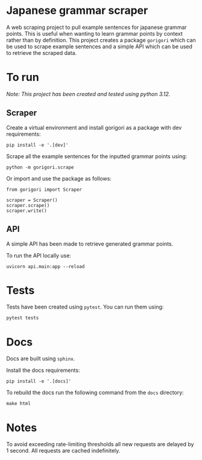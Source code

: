 # Japanese grammar scraper

A web scraping project to pull example sentences for japanese grammar points. This is useful when wanting to learn grammar points by context rather than by definition. This project creates a package `gorigori` which can be used to scrape example sentences and a simple API which can be used to retrieve the scraped data.

# To run

*Note: This project has been created and tested using python 3.12.*

## Scraper

Create a virtual environment and install gorigori as a package with dev requirements:

    pip install -e '.[dev]'

Scrape all the example sentences for the inputted grammar points using: 

    python -m gorigori.scrape

Or import and use the package as follows:

    from gorigori import Scraper

    scraper = Scraper()
    scraper.scrape()
    scraper.write()

## API

A simple API has been made to retrieve generated grammar points.

To run the API locally use:

    uvicorn api.main:app --reload

# Tests

Tests have been created using `pytest`. You can run them using: 

    pytest tests

# Docs

Docs are built using `sphinx`.

Install the docs requirements:

    pip install -e '.[docs]'

To rebuild the docs run the following command from the `docs` directory:

    make html


# Notes

To avoid exceeding rate-limiting thresholds all new requests are delayed by 1 second. All requests are cached indefinitely.


